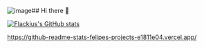 ![image](https://github.com/user-attachments/assets/caff7799-73a7-473f-8fdf-8f4805157df9)## Hi there 👋

[![Flackius's GitHub stats](https://github-readme-stats-felipes-projects-e1811e04.vercel.app/api?username=Flackiusv2)](https://github.com/anuraghazra/github-readme-stats)

https://github-readme-stats-felipes-projects-e1811e04.vercel.app/
